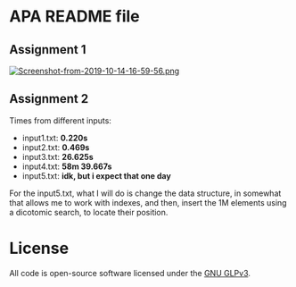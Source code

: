 APA README file
======================

## Assignment 1

[![Screenshot-from-2019-10-14-16-59-56.png](https://i.postimg.cc/JhcvdYD3/Screenshot-from-2019-10-14-16-59-56.png)](https://postimg.cc/R3hgWRTq)

## Assignment 2

Times from different inputs:

- input1.txt: __0.220s__
- input2.txt: __0.469s__
- input3.txt: __26.625s__
- input4.txt: __58m 39.667s__
- input5.txt: __idk, but i expect that one day__


For the input5.txt, what I will do is change the data structure, in somewhat that allows me to work with indexes, and then, insert the 1M elements using a dicotomic search, to locate their position.



License
=======

All code is open-source software licensed under the [GNU GLPv3](https://opensource.org/licenses/GPL-3.0).
